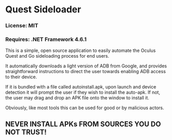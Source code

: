 ﻿# Quest Sideloader 

### License: MIT

### Requires: .NET Framework 4.6.1

This is a simple, open source application to easily automate the Oculus Quest and Go sideloading process for end users.

It automatically downloads a light version of ADB from Google, and provides straightforward instructions to direct the user towards enabling ADB access to their device.

If it is bundled with a file called autoinstall.apk, upon launch and device detection it will prompt the user if they wish to install the auto-apk. If not, the user may drag and drop an APK file onto the window to install it.

Obviously, like most tools this can be used for good or by malicious actors. 

## NEVER INSTALL APKs FROM SOURCES YOU DO NOT TRUST!